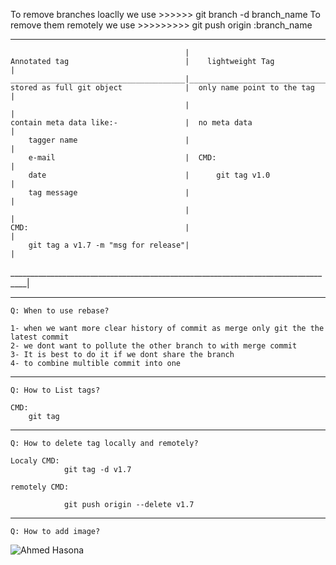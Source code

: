 To remove branches loaclly we use >>>>>> git branch -d branch_name
To remove them remotely we use >>>>>>>>> git push origin :branch_name

__________________________________________________________________________________________________________________________________________________________________________
                                           |
    Annotated tag                          |    lightweight Tag                   |
    _______________________________________|______________________________________|
    stored as full git object              |  only name point to the tag          |
                                           |                                      |
    contain meta data like:-               |  no meta data                        |
        tagger name                        |                                      |
        e-mail                             |  CMD:                                |
        date                               |      git tag v1.0                    |
        tag message                        |                                      |
                                           |                                      |
    CMD:                                   |                                      |
        git tag a v1.7 -m "msg for release"|                                      |
__________________________________________________________________________________|

___________________________________________________________________________________________________________________________________________________________________________

    Q: When to use rebase?
    
    1- when we want more clear history of commit as merge only git the the latest commit
    2- we dont want to pollute the other branch to with merge commit
    3- It is best to do it if we dont share the branch
    4- to combine multible commit into one
    
__________________________________________________________________________________________________________________________________________________________________________

    Q: How to List tags?
    
    CMD:
        git tag
__________________________________________________________________________________________________________________________________________________________________________

    Q: How to delete tag locally and remotely?

    Localy CMD:
                git tag -d v1.7
    
    remotely CMD:
                
                git push origin --delete v1.7
___________________________________________________________________________________________________________________________________________________________________________

    Q: How to add image?

  ![Ahmed Hasona](https://drive.google.com/uc?export=view&id=1Gc_vFrtEzNc9tpKkNK0CeOTeZN7ZvLrX)
